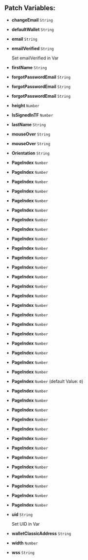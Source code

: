 ## Patch Variables:

* __changeEmail__ ```String```
* __defaultWallet__ ```String```
* __email__ ```String```
* __emailVerified__ ```String```

  Set emailVerified in Var

* __firstName__ ```String```
* __forgotPasswordEmail__ ```String```
* __forgotPasswordEmail__ ```String```
* __forgotPasswordEmail__ ```String```
* __height__ ```Number```
* __IsSignedInTF__ ```Number```
* __lastName__ ```String```
* __mouseOver__ ```String```
* __mouseOver__ ```String```
* __Orientation__ ```String```
* __PageIndex__ ```Number```
* __PageIndex__ ```Number```
* __PageIndex__ ```Number```
* __PageIndex__ ```Number```
* __PageIndex__ ```Number```
* __PageIndex__ ```Number```
* __PageIndex__ ```Number```
* __PageIndex__ ```Number```
* __PageIndex__ ```Number```
* __PageIndex__ ```Number```
* __PageIndex__ ```Number```
* __PageIndex__ ```Number```
* __PageIndex__ ```Number```
* __PageIndex__ ```Number```
* __PageIndex__ ```Number```
* __PageIndex__ ```Number```
* __PageIndex__ ```Number```
* __PageIndex__ ```Number```
* __PageIndex__ ```Number```
* __PageIndex__ ```Number```
* __PageIndex__ ```Number```
* __PageIndex__ ```Number```
* __PageIndex__ ```Number```
* __PageIndex__ ```Number``` (default Value: `0`)
* __PageIndex__ ```Number```
* __PageIndex__ ```Number```
* __PageIndex__ ```Number```
* __PageIndex__ ```Number```
* __PageIndex__ ```Number```
* __PageIndex__ ```Number```
* __PageIndex__ ```Number```
* __PageIndex__ ```Number```
* __PageIndex__ ```Number```
* __PageIndex__ ```Number```
* __PageIndex__ ```Number```
* __PageIndex__ ```Number```
* __PageIndex__ ```Number```
* __uid__ ```String```

  Set UID in Var

* __walletClassicAddress__ ```String```
* __width__ ```Number```
* __wss__ ```String```

